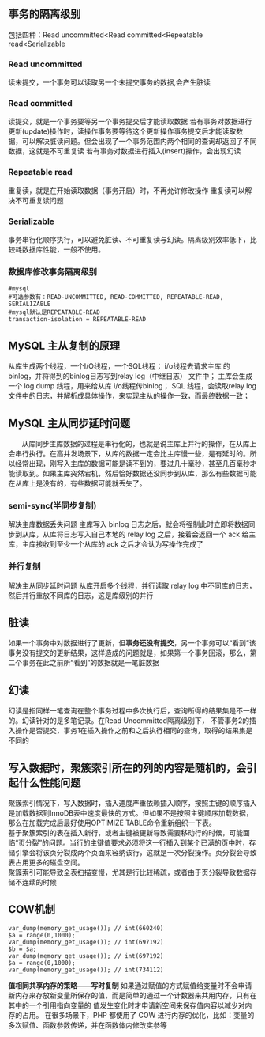 ## 事务的隔离级别
包括四种：Read uncommitted<Read committed<Repeatable read<Serializable
### Read uncommitted
读未提交，一个事务可以读取另一个未提交事务的数据,会产生脏读
### Read committed
读提交，就是一个事务要等另一个事务提交后才能读取数据
若有事务对数据进行更新(update)操作时，读操作事务要等待这个更新操作事务提交后才能读取数据，可以解决脏读问题。但会出现了一个事务范围内两个相同的查询却返回了不同数据，这就是不可重复读
若有事务对数据进行插入(insert)操作，会出现幻读
### Repeatable read
重复读，就是在开始读取数据（事务开启）时，不再允许修改操作
重复读可以解决不可重复读问题
### Serializable
事务串行化顺序执行，可以避免脏读、不可重复读与幻读。隔离级别效率低下，比较耗数据库性能，一般不使用。
### 数据库修改事务隔离级别
```
#mysql
#可选参数有：READ-UNCOMMITTED, READ-COMMITTED, REPEATABLE-READ, SERIALIZABLE
#mysql默认是REPEATABLE-READ
transaction-isolation = REPEATABLE-READ
```
## MySQL 主从复制的原理
从库生成两个线程，一个I/O线程，一个SQL线程；
i/o线程去请求主库 的binlog，并将得到的binlog日志写到relay log（中继日志） 文件中；
主库会生成一个 log dump 线程，用来给从库 i/o线程传binlog；
SQL 线程，会读取relay log文件中的日志，并解析成具体操作，来实现主从的操作一致，而最终数据一致；

## MySQL 主从同步延时问题
&nbsp;&nbsp;&nbsp;&nbsp;&nbsp;&nbsp;&nbsp;从库同步主库数据的过程是串行化的，也就是说主库上并行的操作，在从库上会串行执行。在高并发场景下，从库的数据一定会比主库慢一些，是有延时的。所以经常出现，刚写入主库的数据可能是读不到的，要过几十毫秒，甚至几百毫秒才能读取到。如果主库突然宕机，然后恰好数据还没同步到从库，那么有些数据可能在从库上是没有的，有些数据可能就丢失了。
### semi-sync(半同步复制)
解决主库数据丢失问题
主库写入 binlog 日志之后，就会将强制此时立即将数据同步到从库，从库将日志写入自己本地的 relay log 之后，接着会返回一个 ack 给主库，主库接收到至少一个从库的 ack 之后才会认为写操作完成了
### 并行复制
解决主从同步延时问题
从库开启多个线程，并行读取 relay log 中不同库的日志，然后并行重放不同库的日志，这是库级别的并行
## 脏读
如果一个事务中对数据进行了更新，但**事务还没有提交**，另一个事务可以“看到”该事务没有提交的更新结果，这样造成的问题就是，如果第一个事务回滚，那么，第二个事务在此之前所“看到”的数据就是一笔脏数据
## 幻读
幻读是指同样一笔查询在整个事务过程中多次执行后，查询所得的结果集是不一样的。幻读针对的是多笔记录。在Read Uncommitted隔离级别下， 不管事务2的插入操作是否提交，事务1在插入操作之前和之后执行相同的查询，取得的结果集是不同的
## 写入数据时，聚簇索引所在的列的内容是随机的，会引起什么性能问题
聚簇索引情况下，写入数据时，插入速度严重依赖插入顺序，按照主键的顺序插入是加载数据到InnoDB表中速度最快的方式。但如果不是按照主键顺序加载数据，那么在加载完成后最好使用OPTIMIZE TABLE命令重新组织一下表。   
基于聚簇索引的表在插入新行，或者主键被更新导致需要移动行的时候，可能面临“页分裂”的问题。当行的主键值要求必须将这一行插入到某个已满的页中时，存储引擎会将该页分裂成两个页面来容纳该行，这就是一次分裂操作。页分裂会导致表占用更多的磁盘空间。   
聚簇索引可能导致全表扫描变慢，尤其是行比较稀疏，或者由于页分裂导致数据存储不连续的时候
## COW机制
```
var_dump(memory_get_usage()); // int(660240)
$a = range(0,1000);
var_dump(memory_get_usage()); // int(697192)   
$b = $a;
var_dump(memory_get_usage()); // int(697192)
$a = range(0,1000);
var_dump(memory_get_usage()); // int(734112)
```
**值相同共享内存的策略——写时复制**
如果通过赋值的方式赋值给变量时不会申请新内存来存放新变量所保存的值，而是简单的通过一个计数器来共用内存，只有在其中的一个引用指向变量的 值发生变化时才申请新空间来保存值内容以减少对内存的占用。 在很多场景下，PHP 都使用了 COW 进行内存的优化，比如：变量的多次赋值、函数参数传递，并在函数体内修改实参等